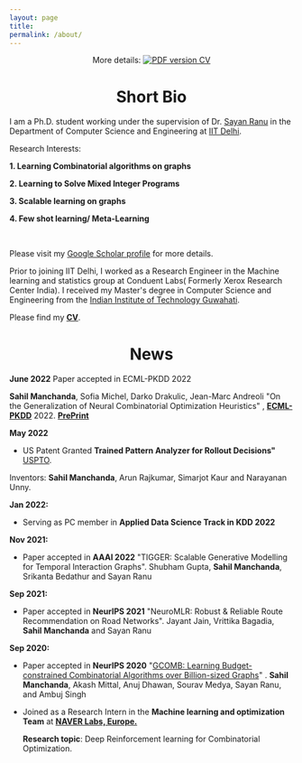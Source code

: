 ```yaml
---
layout: page
title: 
permalink: /about/
---
```


<p align="center">
    More details: 
    <a href="https://github.com/sahilm1992/sahilm1992.github.io/blob/master/CV_Sahil%20Manchanda.pdf">
        <img alt="PDF version CV" src="https://img.shields.io/badge/Curriculum Vitae-PDF-blue.svg">
    </a>
</p>


# <center>Short Bio</center>

I am a Ph.D. student working under the supervision of Dr. [Sayan Ranu](http://www.cse.iitd.ac.in/~sayan/) in the Department of Computer Science and Engineering at [IIT Delhi](https://cse.iitd.ac.in).


Research Interests:

   **1. Learning Combinatorial algorithms on graphs**
   
   **2. Learning to Solve Mixed Integer Programs**

   **3. Scalable learning on graphs**

   **4. Few shot learning/ Meta-Learning**
 
 <br>
 
Please visit my [Google Scholar profile](https://scholar.google.com/citations?user=OPyjQHwAAAAJ&hl=en) for more details. 


Prior to joining IIT Delhi, I worked as a Research Engineer in the Machine learning and statistics group at Conduent Labs( Formerly Xerox Research Center India). I received my Master's degree in Computer Science and Engineering from the [Indian Institute of Technology Guwahati](http://iitg.ernet.in/cse).

Please find my [**CV**](https://github.com/sahilm1992/sahilm1992.github.io/blob/master/CV_Sahil%20Manchanda.pdf).

# <center>News</center>
**June 2022** Paper accepted in ECML-PKDD 2022

**Sahil Manchanda**, Sofia Michel, Darko Drakulic, Jean-Marc Andreoli  "On the Generalization of Neural Combinatorial Optimization Heuristics" , **[ECML-PKDD](https://2022.ecmlpkdd.org/)** 2022. **[PrePrint](https://arxiv.org/abs/2206.00787)**

**May 2022**
* US Patent Granted  **Trained Pattern Analyzer for Rollout Decisions"** [USPTO](https://patents.google.com/patent/US20200320806A1/).
 
 Inventors: **Sahil Manchanda**, Arun Rajkumar, Simarjot Kaur and Narayanan Unny.


**Jan 2022:**
* Serving as PC member in **Applied Data Science Track in KDD 2022**



**Nov 2021:**
* Paper accepted in **AAAI 2022**
"TIGGER: Scalable Generative Modelling for Temporal Interaction Graphs".  Shubham Gupta, **Sahil Manchanda**, Srikanta Bedathur and Sayan Ranu

**Sep 2021:**
* Paper accepted in **NeurIPS 2021**
"NeuroMLR: Robust & Reliable Route Recommendation on Road Networks".  Jayant Jain, Vrittika Bagadia, **Sahil Manchanda** and Sayan Ranu

**Sep 2020:**

* Paper accepted in **NeurIPS 2020**
"[GCOMB: Learning Budget-constrained Combinatorial Algorithms over Billion-sized Graphs](https://arxiv.org/abs/1903.03332)" .  **Sahil Manchanda**, Akash Mittal, Anuj Dhawan, Sourav Medya, Sayan Ranu, and Ambuj Singh 


* Joined as a Research Intern in the **Machine learning and optimization Team** at **[NAVER Labs, Europe.](https://europe.naverlabs.com/research/machine-learning-and-optimization/)** 

    **Research topic**: Deep Reinforcement learning for Combinatorial Optimization.
